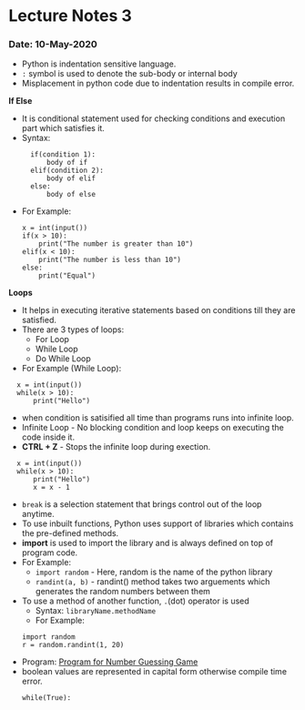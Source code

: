 # Lecture Notes 3
### Date: 10-May-2020

* Python is indentation sensitive language.
* `:` symbol is used to denote the sub-body or internal body
* Misplacement in python code due to indentation results in compile error.

__If Else__
* It is conditional statement used for checking conditions and execution part which satisfies it.
* Syntax:
  ```
    if(condition 1):
        body of if
    elif(condition 2):
        body of elif
    else:
        body of else
  ```      
* For Example:
  ```
  x = int(input())
  if(x > 10):
      print("The number is greater than 10")
  elif(x < 10):
      print("The number is less than 10")
  else:
      print("Equal")
  ```
__Loops__
* It helps in executing iterative statements based on conditions till they are satisfied.
* There are 3 types of loops:
  * For Loop
  * While Loop
  * Do While Loop
* For Example (While Loop):
```
  x = int(input())
  while(x > 10):
      print("Hello")
```
* when condition is satisified all time than programs runs into infinite loop.
* Infinite Loop - No blocking condition and loop keeps on executing the code inside it.
* __CTRL + Z__ - Stops the infinite loop during exection.
```
  x = int(input())
  while(x > 10):
      print("Hello")
      x = x - 1
```
* `break` is a selection statement that brings control out of the loop anytime. 
* To use inbuilt functions, Python uses support of libraries which contains the pre-defined methods.
* __import__ is used to import the library and is always defined on top of program code.
* For Example:
  * `import random` - Here, random is the name of the python library <br>
  * `randint(a, b)` - randint() method takes two arguements which generates the random numbers between them
* To use a method of another function, `.`(dot) operator is used 
  * Syntax: `libraryName.methodName` 
  * For Example: 
  ```
  import random
  r = random.randint(1, 20)
  ```
* Program: [Program for Number Guessing Game](https://github.com/abhinavg916/ytcodehelp-python/blob/master/Lectures/Lecture3/4NumberGuessingGame.py)
* boolean values are represented in capital form otherwise compile time error.
  ```
  while(True):
  ```



  
